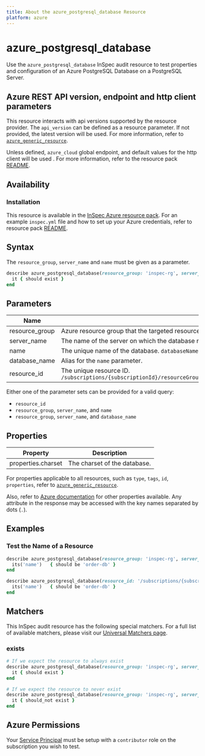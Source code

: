 ```yaml
---
title: About the azure_postgresql_database Resource
platform: azure
---
```


# azure_postgresql_database

Use the `azure_postgresql_database` InSpec audit resource to test properties and configuration of an Azure PostgreSQL Database on a PostgreSQL Server.

## Azure REST API version, endpoint and http client parameters

This resource interacts with api versions supported by the resource provider.
The `api_version` can be defined as a resource parameter.
If not provided, the latest version will be used.
For more information, refer to [`azure_generic_resource`](azure_generic_resource.md).

Unless defined, `azure_cloud` global endpoint, and default values for the http client will be used .
For more information, refer to the resource pack [README](../../README.md). 

## Availability

### Installation

This resource is available in the [InSpec Azure resource pack](https://github.com/inspec/inspec-azure). 
For an example `inspec.yml` file and how to set up your Azure credentials, refer to resource pack [README](../../README.md#Service-Principal).

## Syntax

The `resource_group`, `server_name` and `name` must be given as a parameter.
```ruby
describe azure_postgresql_database(resource_group: 'inspec-rg', server_name: 'customer_server', name: 'order-db') do
  it { should exist }
end
```
## Parameters

| Name                           | Description                                                                       |
|--------------------------------|-----------------------------------------------------------------------------------|
| resource_group                 | Azure resource group that the targeted resource resides in. `MyResourceGroup`     |
| server_name                    | The name of the server on which the database resides. `serverName`                |
| name                           | The unique name of the database. `databaseName`                                   |
| database_name                  | Alias for the `name` parameter.                                                   |
| resource_id                    | The unique resource ID. `/subscriptions/{subscriptionId}/resourceGroups/{resourceGroupName}/providers/Microsoft.DBforPostgreSQL/servers/{serverName}/databases/{databaseName}` |

Either one of the parameter sets can be provided for a valid query:
- `resource_id`
- `resource_group`, `server_name`, and `name`
- `resource_group`, `server_name`, and `database_name`

## Properties

| Property             | Description |
|----------------------|-------------|
| properties.charset   | The charset of the database. |

For properties applicable to all resources, such as `type`, `tags`, `id`, `properties`, refer to [`azure_generic_resource`](azure_generic_resource.md#properties).

Also, refer to [Azure documentation](https://docs.microsoft.com/en-us/rest/api/postgresql/databases/get#database) for other properties available. 
Any attribute in the response may be accessed with the key names separated by dots (`.`).

## Examples

### Test the Name of a Resource
```ruby
describe azure_postgresql_database(resource_group: 'inspec-rg', server_name: 'customer_server', name: 'order-db') do
  its('name')   { should be 'order-db' }
end
```
```ruby
describe azure_postgresql_database(resource_id: '/subscriptions/{subscriptionId}/resourceGroups/{resourceGroupName}/providers/Microsoft.DBforPostgreSQL/servers/{serverName}/databases/order-db') do
  its('name')   { should be 'order-db' }
end
```
## Matchers

This InSpec audit resource has the following special matchers. For a full list of available matchers, please visit our [Universal Matchers page](https://docs.chef.io/inspec/matchers/).

### exists
```ruby
# If we expect the resource to always exist
describe azure_postgresql_database(resource_group: 'inspec-rg', server_name: 'customer_server', name: 'order-db') do
  it { should exist }
end

# If we expect the resource to never exist
describe azure_postgresql_database(resource_group: 'inspec-rg', server_name: 'customer_server', name: 'order-db') do
  it { should_not exist }
end
```
## Azure Permissions

Your [Service Principal](https://docs.microsoft.com/en-us/azure/azure-resource-manager/resource-group-create-service-principal-portal) must be setup with a `contributor` role on the subscription you wish to test.
